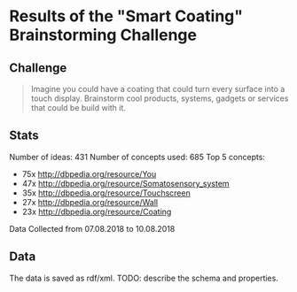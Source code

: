 # Results of the "Smart Coating" Brainstorming Challenge
## Challenge
> Imagine you could have a coating that could turn every surface into a touch display. Brainstorm cool products, systems, gadgets or services that could be build with it.

## Stats
Number of ideas: 431
Number of concepts used: 685
Top 5 concepts:
 - 75x http://dbpedia.org/resource/You
 - 47x http://dbpedia.org/resource/Somatosensory_system
 - 35x http://dbpedia.org/resource/Touchscreen
 - 27x http://dbpedia.org/resource/Wall
 - 23x http://dbpedia.org/resource/Coating
 
Data Collected from 07.08.2018 to 10.08.2018

## Data
The data is saved as rdf/xml.
TODO: describe the schema and properties.
